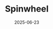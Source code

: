 ---  
layout: startup_page  
title: "Spinwheel"  
id: "spinwheel.io"  
permalink: "/spinwheelspinwheel.io06232025/"  
website: "https://www.spinwheel.io/"  
funding_round: "Series A"  
funding_amount: "$30M"  
investors: "F-Prime, QED Investors, Foundation Capital, Fika Ventures"  
about: "Spinwheel is revolutionizing the consumer credit ecosystem by providing a real-time consumer credit data and payments platform. It partners with lenders, marketplaces, and personal financial management platforms to provide real-time, verified consumer credit data to process payments via APIs and its agentic AI platform, streamlining user actions and delivering a more complete consumer credit profile."  
markets: "Fintech, AI, Financial Services, Mobile Payments, Payments, Software"  
hq: "Oakland, California, United States"  
founded_year: "2019"  
linkedin: "https://www.linkedin.com/company/spinwheelapi"  
twitter: "https://twitter.com/spinwheelapi"  
instagram: ""  
facebook: "https://www.facebook.com/spinwheelapi"  
crunchbase: "https://www.crunchbase.com/organization/spinwheel"  
pitchbook: "https://pitchbook.com/profiles/company/442622-98"  

date_display: "23-Jun-2025"  
date: "2025-06-23"

# SEO Optimization  
meta_title: "Spinwheel - Series A Funding ($30M)"  
meta_description: "Spinwheel, Spinwheel is revolutionizing the consumer credit ecosystem by providing a real-time consumer credit data and payments platform. It partners with lende..."  
meta_keywords: "Spinwheel, Fintech, AI, Financial Services, Mobile Payments, Payments, Software, Series A funding"  
canonical_url: "https://startup.projectstartups.com/spinwheelspinwheel.io06232025/"  
---